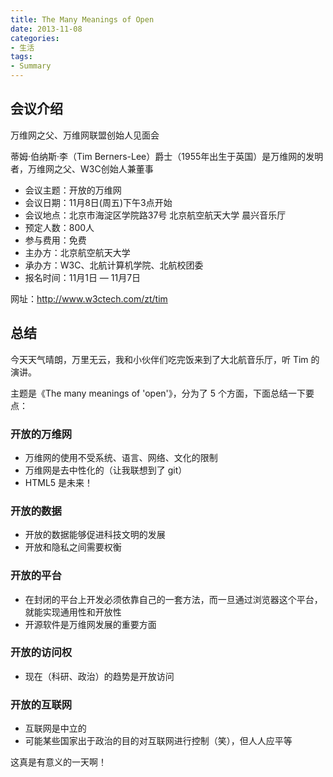 ```yaml
---
title: The Many Meanings of Open
date: 2013-11-08
categories:
- 生活
tags:
- Summary
---
```


## 会议介绍

万维网之父、万维网联盟创始人见面会

蒂姆·伯纳斯·李（Tim Berners-Lee）爵士（1955年出生于英国）是万维网的发明者，万维网之父、W3C创始人兼董事

- 会议主题：开放的万维网
- 会议日期：11月8日(周五)下午3点开始
- 会议地点：北京市海淀区学院路37号 北京航空航天大学 晨兴音乐厅
- 预定人数：800人
- 参与费用：免费
- 主办方：北京航空航天大学
- 承办方：W3C、北航计算机学院、北航校团委
- 报名时间：11月1日 — 11月7日

网址：http://www.w3ctech.com/zt/tim

## 总结

今天天气晴朗，万里无云，我和小伙伴们吃完饭来到了大北航音乐厅，听 Tim 的演讲。

主题是《The many meanings of 'open'》，分为了 5 个方面，下面总结一下要点：

<!-- more -->

### 开放的万维网

- 万维网的使用不受系统、语言、网络、文化的限制
- 万维网是去中性化的（让我联想到了 git）
- HTML5 是未来！

### 开放的数据
- 开放的数据能够促进科技文明的发展
- 开放和隐私之间需要权衡

### 开放的平台

- 在封闭的平台上开发必须依靠自己的一套方法，而一旦通过浏览器这个平台，就能实现通用性和开放性
- 开源软件是万维网发展的重要方面

### 开放的访问权

- 现在（科研、政治）的趋势是开放访问

### 开放的互联网

- 互联网是中立的
- 可能某些国家出于政治的目的对互联网进行控制（笑），但人人应平等

这真是有意义的一天啊！

